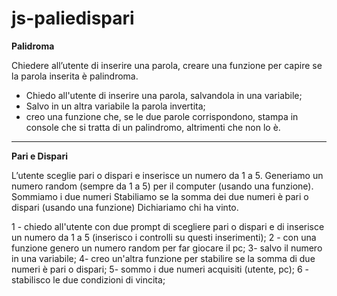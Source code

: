 # js-paliedispari


**Palidroma** 

Chiedere all’utente di inserire una parola, creare una funzione per capire se la parola inserita è palindroma.


- Chiedo all'utente di inserire una parola, salvandola in una variabile;
- Salvo in un altra variabile la parola invertita;
- creo una funzione che, se le due parole corrispondono, stampa in console che si tratta di un palindromo, altrimenti che non lo è.


_____________________________
**Pari e Dispari**

L’utente sceglie pari o dispari e inserisce un numero da 1 a 5.
Generiamo un numero random (sempre da 1 a 5) per il computer (usando una funzione).
Sommiamo i due numeri
Stabiliamo se la somma dei due numeri è pari o dispari (usando una funzione)
Dichiariamo chi ha vinto.



1 - chiedo all'utente con due prompt di scegliere pari o dispari e di inserisce un numero da 1 a 5 (inserisco i controlli su questi inserimenti);
2 - con una funzione genero un numero random per far giocare il pc;
3- salvo il numero in una variabile;
4- creo un'altra funzione per stabilire se la somma di due numeri è pari o dispari;
5- sommo i due numeri acquisiti (utente, pc);
6 - stabilisco le due  condizioni di vincita;



